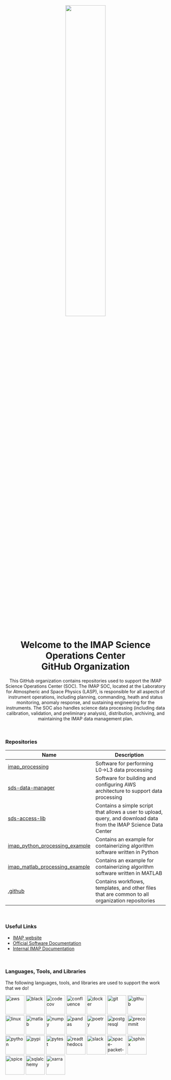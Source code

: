 <div id="header" align="center">
    <a href="https://imap.princeton.edu/" target="_blank">
        <img src="https://imap.princeton.edu/sites/g/files/toruqf1601/files/imap-mark-hor-multicolor-dark.png" style="display: block; width: 50%;"/>
    </a>
    <h1>Welcome to the IMAP Science Operations Center<br>GitHub Organization</h1>
    <p>
        This GitHub organization contains repositories used to support the IMAP Science Operations Center (SOC). The IMAP SOC, located at the Laboratory for Atmospheric and Space Physics (LASP),
        is responsible for all aspects of instrument operations, including planning, commanding, heath and status monitoring, anomaly response, and sustaining engineering for the instruments.
        The SOC also handles science data processing (including data calibration, validation, and preliminary analysis), distribution, archiving, and maintaining the IMAP data management plan.
    </p>
</div>

<br>

### Repositories

| Name | Description | 
|---|---| 
| [imap_processing](https://github.com/IMAP-Science-Operations-Center/imap_processing) | Software for performing L0->L3 data processing | 
| [sds-data-manager](https://github.com/IMAP-Science-Operations-Center/sds-data-manager) | Software for building and configuring AWS architecture to support data processing | 
| [sds-access-lib](https://github.com/IMAP-Science-Operations-Center/sds-access-lib) | Contains a simple script that allows a user to upload, query, and download data from the IMAP Science Data Center | 
| [imap_python_processing_example](https://github.com/IMAP-Science-Operations-Center/imap_python_processing_example) | Contains an example for containerizing algorithm software written in Python | 
| [imap_matlab_processing_example](https://github.com/IMAP-Science-Operations-Center/imap_matlab_processing_example) | Contains an example for containerizing algorithm software written in MATLAB | 
| [.github](https://github.com/IMAP-Science-Operations-Center/.github) | Contains workflows, templates, and other files that are common to all organization repositories |

<br>

### Useful Links

<ul>
  <li><a href="https://imap.princeton.edu/">IMAP website</a></li>
  <li><a href="https://imap-processing.readthedocs.io/en/latest/">Official Software Documentation</a></li>
  <li><a href="https://lasp.colorado.edu/galaxy/display/IMAP/">Internal IMAP Documentation</a></li>
</ul>

<br>

### Languages, Tools, and Libraries

The following languages, tools, and libraries are used to support the work that we do!

[<img src="https://avatars.githubusercontent.com/u/2232217?s=200&v=4" alt="aws" width="60" height="60"/>](https://aws.amazon.com/)
[<img src="https://res.cloudinary.com/practicaldev/image/fetch/s--pvYK2BAd--/c_imagga_scale,f_auto,fl_progressive,h_1080,q_auto,w_1080/https://thepracticaldev.s3.amazonaws.com/i/061ye176kky7igpkcrhk.png" alt="black" width="60" height="60"/>](https://pypi.org/project/black/)
[<img src="https://cdn.jsdelivr.net/gh/devicons/devicon/icons/codecov/codecov-plain.svg" alt="codecov" width="60" height="60"/>](https://about.codecov.io/)
[<img src="https://cdn.jsdelivr.net/gh/devicons/devicon/icons/confluence/confluence-original.svg" alt="confluence" width="60" height="60"/>](https://www.atlassian.com/software/confluence)
[<img src="https://cdn.jsdelivr.net/gh/devicons/devicon/icons/docker/docker-original-wordmark.svg" alt="docker" width="60" height="60"/>](https://www.docker.com)
[<img src="https://cdn.jsdelivr.net/gh/devicons/devicon/icons/git/git-original-wordmark.svg" alt="git" width="60" height="60"/>](https://git-scm.com)
[<img src="https://cdn.jsdelivr.net/gh/devicons/devicon/icons/github/github-original.svg" alt="github" width="60" height="60"/>](https://github.com/)
[<img src="https://cdn.jsdelivr.net/gh/devicons/devicon/icons/linux/linux-original.svg" alt="linux" width="60" height="60"/>](https://www.linux.org/)
[<img src="https://cdn.jsdelivr.net/gh/devicons/devicon/icons/matlab/matlab-original.svg" alt="matlab" width="60" height="60"/>](https://www.mathworks.com/)
[<img src="https://cdn.jsdelivr.net/gh/devicons/devicon/icons/numpy/numpy-original.svg" alt="numpy" width="60" height="60"/>](https://numpy.org/)
[<img src="https://cdn.jsdelivr.net/gh/devicons/devicon/icons/pandas/pandas-original-wordmark.svg" alt="pandas" width="60" height="60"/>](https://pandas.pydata.org)
[<img src="https://python-poetry.org/images/logo-origami.svg" alt="poetry" width="60" height="60"/>](https://python-poetry.org/)
[<img src="https://cdn.jsdelivr.net/gh/devicons/devicon/icons/postgresql/postgresql-original-wordmark.svg" alt="postgresql" width="60" height="60"/>](https://www.postgresql.org/)
[<img src="https://pre-commit.com/logo.svg" alt="precommit" width="60" height="60"/>](https://pre-commit.com/)
[<img src="https://cdn.jsdelivr.net/gh/devicons/devicon/icons/python/python-original-wordmark.svg" alt="python" width="60" height="60"/>](https://www.python.org)
[<img src="https://pypi.org/static/images/logo-large.9f732b5f.svg" alt="pypi" width="60" height="60"/>](https://pypi.org/)
[<img src="https://cdn.jsdelivr.net/gh/devicons/devicon/icons/pytest/pytest-original-wordmark.svg" alt="pytest" width="60" height="60"/>](https://docs.pytest.org/)
[<img src="https://brand-guidelines.readthedocs.org/_images/logo-wordmark-vertical-compact-dark.png" alt="readthedocs" width="60" height="60"/>](https://about.readthedocs.com)
[<img src="https://cdn.jsdelivr.net/gh/devicons/devicon/icons/slack/slack-original.svg" alt="slack" width="60" height="60"/>](https://slack.com/)
[<img src="https://space-packet-parser.readthedocs.io/en/latest/_static/logo-no-background.png" alt="space-packet-parser" width="60" height="60"/>](https://pypi.org/project/space-packet-parser/)
[<img src="https://gitlab.inria.fr/uploads/-/system/project/avatar/42214/sphinxdoc.png" alt="sphinx" width="60" height="60"/>](https://www.sphinx-doc.org)
[<img src="https://www2.jpl.nasa.gov/iae/highlights/yr-end99/SPICE/NaifLogoColor_shdw.jpg" alt="spice" width="60" height="60"/>](https://naif.jpl.nasa.gov/naif/toolkit.html)
[<img src="https://cdn.jsdelivr.net/gh/devicons/devicon/icons/sqlalchemy/sqlalchemy-original-wordmark.svg" alt="sqlalchemy" width="60" height="60"/>](https://www.sqlalchemy.org/)
[<img src="https://pydata.org/wp-content/uploads/2018/09/xarray-logo-square.png" alt="xarray" width="60" height="60"/>](https://docs.xarray.dev)
